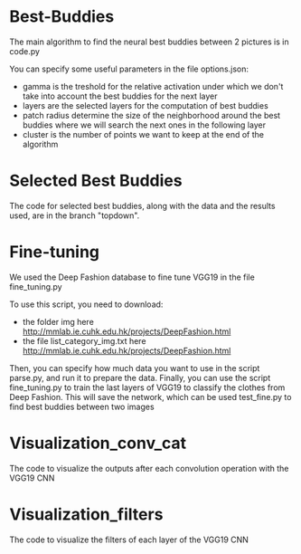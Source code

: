 # Best-Buddies

The main algorithm to find the neural best buddies between 2 pictures is in code.py

You can specify some useful parameters in the file options.json:
- gamma is the treshold for the relative activation under which we don't take into account the best buddies for the next layer
- layers are the selected layers for the computation of best buddies
- patch radius determine the size of the neighborhood around the best buddies where we will search the next ones in the following layer
- cluster is the number of points we want to keep at the end of the algorithm

# Selected Best Buddies

The code for selected best buddies, along with the data and the results used, are in the branch "topdown".

# Fine-tuning

We used the Deep Fashion database to fine tune VGG19 in the file fine_tuning.py

To use this script, you need to download:
- the folder img here http://mmlab.ie.cuhk.edu.hk/projects/DeepFashion.html
- the file list_category_img.txt here http://mmlab.ie.cuhk.edu.hk/projects/DeepFashion.html

Then, you can specify how much data you want to use in the script parse.py, and run it to prepare the data.
Finally, you can use the script fine_tuning.py to train the last layers of VGG19 to classify the clothes from Deep Fashion. This will save the network, which can be used test_fine.py to find best buddies between two images

# Visualization_conv_cat
The code to visualize the outputs after each convolution operation with the VGG19 CNN

# Visualization_filters
The code to visualize the filters of each layer of the VGG19 CNN


